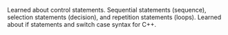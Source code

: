 Learned about control statements. Sequential statements (sequence), 
selection statements (decision), and repetition statements (loops).
Learned about if statements and switch case syntax for C++.